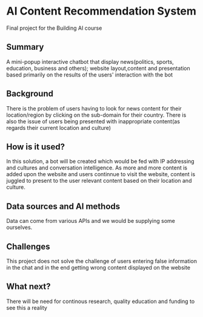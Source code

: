 <!-- This is the markdown template for the final project of the Building AI course, 
created by Reaktor Innovations and University of Helsinki. 
Copy the template, paste it to your GitHub README and edit! -->

# AI Content Recommendation System

Final project for the Building AI course

## Summary

A mini-popup interactive chatbot that display news(politics, sports, education, business and others); website layout,content and presentation based primarily on the results of the users' interaction with the bot


## Background

There is the problem of users having to look for news content for their location/region by clicking on the sub-domain for their country. There is also the issue of users being presented with inappropriate content(as regards their current location and culture)

## How is it used?

In this solution, a bot will be created which would be fed with IP addressing and cultures and conversation intelligence. As more and more content is added upon the website and users continnue to visit the website, content is juggled to present to the user relevant content based on their location and culture.

## Data sources and AI methods
Data can come from various APIs and we would be supplying some ourselves.

## Challenges

This project does not solve the challenge of users entering false information in the chat and in the end getting wrong content displayed on the website

## What next?

There will be need for continous research, quality education and funding to see this a reality
